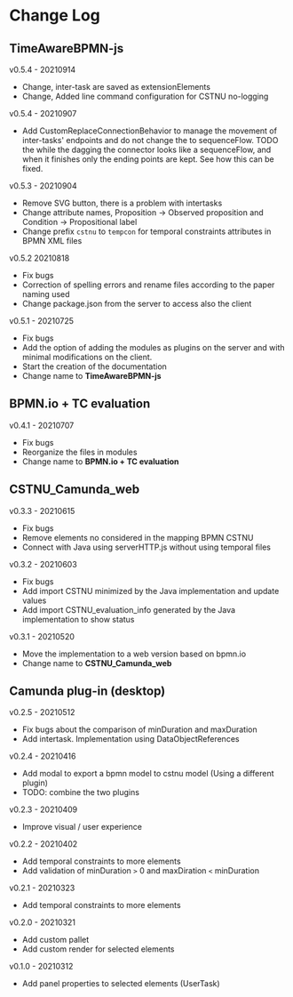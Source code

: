 # Change Log

## TimeAwareBPMN-js

v0.5.4 - 20210914

- Change, inter-task are saved as extensionElements 
- Change, Added line command configuration for CSTNU no-logging

v0.5.4 - 20210907

- Add CustomReplaceConnectionBehavior to manage the movement of inter-tasks' endpoints and do not change the to sequenceFlow. TODO the while the dagging the connector looks like a sequenceFlow, and when it finishes only the ending points are kept. See how this can be fixed.  

v0.5.3 - 20210904

- Remove SVG button, there is a problem with intertasks
- Change attribute names, Proposition -> Observed proposition and Condition -> Propositional label
- Change prefix `cstnu` to `tempcon` for temporal constraints attributes in BPMN XML files

v0.5.2 20210818

- Fix bugs
- Correction of spelling errors and rename files according to the paper naming used
- Change package.json from the server to access also the client

v0.5.1 - 20210725

- Fix bugs
- Add the option of adding the modules as plugins on the server and with minimal modifications on the client.
- Start the creation of the documentation
- Change name to **TimeAwareBPMN-js**

## BPMN.io + TC evaluation 

v0.4.1 - 20210707

- Fix bugs
- Reorganize the files in modules
- Change name to **BPMN.io + TC evaluation**

## CSTNU_Camunda_web

v0.3.3 - 20210615

- Fix bugs
- Remove elements no considered in the mapping BPMN CSTNU
- Connect with Java using serverHTTP.js without using temporal files

v0.3.2 - 20210603

- Fix bugs
- Add import CSTNU minimized by the Java implementation and update values
- Add import CSTNU_evaluation_info generated by the Java implementation to show status

v0.3.1 - 20210520

- Move the implementation to a web version based on bpmn.io 
- Change name to **CSTNU_Camunda_web**

## Camunda plug-in (desktop)

v0.2.5 - 20210512

- Fix bugs about the comparison of minDuration and maxDuration
- Add intertask. Implementation using DataObjectReferences

v0.2.4 - 20210416

- Add modal to export a bpmn model to cstnu model (Using a different plugin)
- TODO: combine the two plugins

v0.2.3 - 20210409

- Improve visual / user experience

v0.2.2 - 20210402

- Add temporal constraints to more elements 
- Add validation of minDuration `>` 0 and maxDiration `<` minDuration

v0.2.1 - 20210323

- Add temporal constraints to more elements 

v0.2.0 - 20210321

- Add custom pallet
- Add custom render for selected elements 

v0.1.0  -  20210312

- Add panel properties to selected elements (UserTask)


